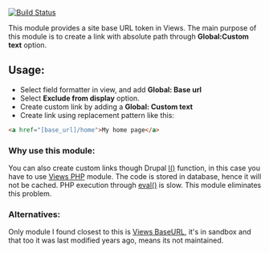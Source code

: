 [![Build Status](https://travis-ci.org/subhojit777/views_base_url.svg?branch=8.x-1.x)](https://travis-ci.org/subhojit777/views_base_url)

This module provides a site base URL token in Views. The main purpose of this
module is to create a link with absolute path through **Global:Custom text**
option.

## Usage:
- Select field formatter in view, and add **Global: Base url**
- Select **Exclude from display** option.
- Create custom link by adding a **Global: Custom text**
- Create link using replacement pattern like this:
```html
<a href="[base_url]/home">My home page</a>
```

### Why use this module:
You can also create custom links though Drupal
[l()](https://api.drupal.org/api/drupal/includes!common.inc/function/l)
function, in this case you have to use
[Views PHP](https://www.drupal.org/project/views_php) module. The code is stored
in database, hence it will not be cached. PHP execution through
[eval()](http://www.php.net/manual/en/function.eval.php) is slow.
This module eliminates this problem.

### Alternatives:
Only module I found closest to this is
[Views BaseURL](https://www.drupal.org/sandbox/ergonlogic/1274240), it's in
sandbox and that too it was last modified years ago, means its not maintained.
